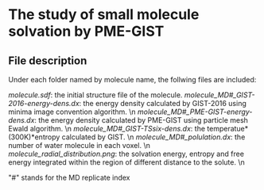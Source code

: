 # The study of small molecule solvation by PME-GIST

## File description
Under each folder named by molecule name, the follwing files are included:

*molecule.sdf*: the initial structure file of the molecule.
*molecule_MD#_GIST-2016-energy-dens.dx*: the energy density calculated by GIST-2016 using minima image convention algorithm. \n
*molecule_MD#_PME-GIST-energy-dens.dx*: the energy density calculated by PME-GIST using particle mesh Ewald algorithm. \n
*molecule_MD#_GIST-TSsix-dens.dx*: the temperatue*(300K)*entropy calculated by GIST. \n
*molecule_MD#_polulation.dx*: the number of water molecule in each voxel. \n
*molecule_radial_distribution.png*: the solvation energy, entropy and free energy integrated within the region of different distance to the solute. \n

"#" stands for the MD replicate index







